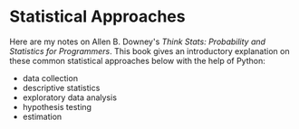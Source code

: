# Statistical Approaches 
Here are my notes on Allen B. Downey's *Think Stats: Probability and Statistics for Programmers*. 
This book gives an introductory explanation on these common statistical approaches below with the help of Python: 
* data collection 
* descriptive statistics
* exploratory data analysis
* hypothesis testing
* estimation